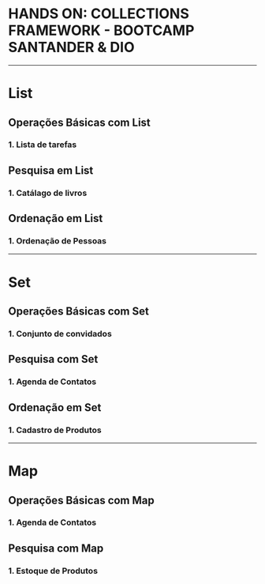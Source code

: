# HANDS ON: COLLECTIONS FRAMEWORK - BOOTCAMP SANTANDER & DIO

<hr>

# List
## Operações Básicas com List

### 1. Lista de tarefas


## Pesquisa em List

### 1. Catálago de livros


## Ordenação em List

### 1. Ordenação de Pessoas

<hr>

# Set

## Operações Básicas com Set

### 1. Conjunto de convidados


## Pesquisa com Set

### 1. Agenda de Contatos

## Ordenação em Set

### 1. Cadastro de Produtos

<hr>

# Map

## Operações Básicas com Map

### 1. Agenda de Contatos

## Pesquisa com Map

### 1. Estoque de Produtos
